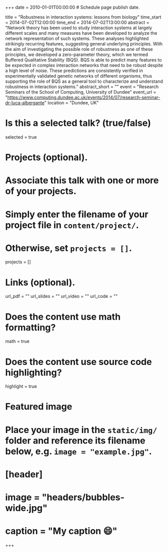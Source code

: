+++
date = 2010-01-01T00:00:00  # Schedule page publish date.

title = "Robustness in interaction systems: lessons from biology"
time_start = 2014-07-02T12:00:00
time_end = 2014-07-02T13:00:00
abstract = "Network theory has been used to study interaction systems at largely different scales and many measures have been developed to analyze the network representation of such systems. These analyses highlighted strikingly recurring features, suggesting general underlying principles. With the aim of investigating the possible role of robustness as one of these principles, we developed a zero-parameter theory, which we termed Buffered Qualitative Stability (BQS). BQS is able to predict many features to be expected in complex interaction networks that need to be robust despite a high level of noise. These predictions are consistently verified in experimentally validated genetic networks of different organisms, thus supporting the role of BQS as a general tool to characterize and understand robustness in interaction systems."
abstract_short = ""
event = "Research Seminars of the School of Computing, University of Dundee"
event_url = "https://www.computing.dundee.ac.uk/events/2014/07/research-seminar-dr-luca-albergante"
location = "Dundee, UK"

# Is this a selected talk? (true/false)
selected = true

# Projects (optional).
#   Associate this talk with one or more of your projects.
#   Simply enter the filename of your project file in `content/project/`.
#   Otherwise, set `projects = []`.
projects = []

# Links (optional).
url_pdf = ""
url_slides = ""
url_video = ""
url_code = ""

# Does the content use math formatting?
math = true

# Does the content use source code highlighting?
highlight = true

# Featured image
# Place your image in the `static/img/` folder and reference its filename below, e.g. `image = "example.jpg"`.
# [header]
# image = "headers/bubbles-wide.jpg"
# caption = "My caption :smile:"

+++